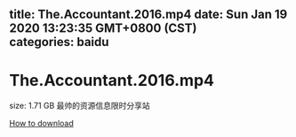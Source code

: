 
title: The.Accountant.2016.mp4
date: Sun Jan 19 2020 13:23:35 GMT+0800 (CST)    
categories: baidu
---

# The.Accountant.2016.mp4
size: 1.71 GB
 最帅的资源信息限时分享站
 

[How to download](https://bpcam.bemobtrk.com/go/2ceec3aa-1ca2-46d6-b9ff-aaa5c184517c?jno=826)
